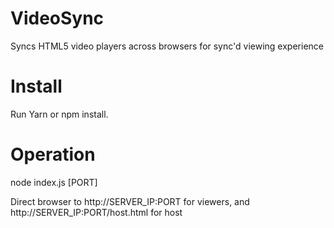 # VideoSync
Syncs HTML5 video players across browsers for sync'd viewing experience

# Install
Run Yarn or npm install.

# Operation
node index.js [PORT]

Direct browser to http://SERVER_IP:PORT for viewers, and http://SERVER_IP:PORT/host.html for host
